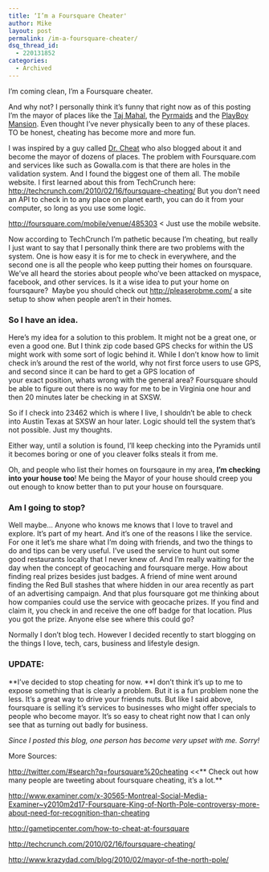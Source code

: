 ```yaml
---
title: ‘I’m a Foursquare Cheater'
author: Mike
layout: post
permalink: /im-a-foursquare-cheater/
dsq_thread_id:
  - 220131852
categories:
  - Archived
---
```

I’m coming clean, I’m a Foursquare cheater.

And why not? I personally think it&#8217;s funny that right now as of this posting I&#8217;m the mayor of places like the <a href="http://foursquare.com/venue/640387" rel="nofollow" target="_blank">Taj Mahal</a>, the <a href="http://foursquare.com/venue/485303" rel="nofollow" target="_blank">Pyrmaids</a> and the <a href="http://foursquare.com/venue/73484" target="_blank">PlayBoy Mansion</a>. Even thought I&#8217;ve never physically been to any of these places. TO be honest, cheating has become more and more fun.
<!--more-->
I was inspired by a guy called <a href="http://www.krazydad.com/blog/2010/02/mayor-of-the-north-pole/" rel="nofollow" target="_blank">Dr. Cheat</a> who also blogged about it and become the mayor of dozens of places. The problem with Foursquare.com and services like such as Gowalla.com is that there are holes in the validation system. And I found the biggest one of them all. The mobile website. I first learned about this from TechCrunch here: <a href="http://techcrunch.com/2010/02/16/foursquare-cheating/" rel="nofollow">http://techcrunch.com/2010/02/16/foursquare-cheating/</a> But you don&#8217;t need an API to check in to any place on planet earth, you can do it from your computer, so long as you use some logic.

<a href="http://foursquare.com/mobile/venue/485303" rel="nofollow">http://foursquare.com/mobile/venue/485303</a> < Just use the mobile website.

Now according to TechCrunch I&#8217;m pathetic because I&#8217;m cheating, but really I just want to say that I personally think there are two problems with the system. One is how easy it is for me to check in everywhere, and the second one is all the people who keep putting their homes on foursquare. We&#8217;ve all heard the stories about people who&#8217;ve been attacked on myspace, facebook, and other services. Is it a wise idea to put your home on foursqaure?  Maybe you should check out <a href="http://pleaserobme.com/" rel="nofollow">http://pleaserobme.com/</a> a site setup to show when people aren&#8217;t in their homes.  
<!--more-->

### So I have an idea.

Here&#8217;s my idea for a solution to this problem. It might not be a great one, or even a good one. But I think zip code based GPS checks for within the US might work with some sort of logic behind it. While I don&#8217;t know how to limit check in&#8217;s around the rest of the world, why not first force users to use GPS, and second since it can be hard to get a GPS location of your exact position, whats wrong with the general area? Foursquare should be able to figure out there is no way for me to be in Virginia one hour and then 20 minutes later be checking in at SXSW.

So if I check into 23462 which is where I live, I shouldn&#8217;t be able to check into Austin Texas at SXSW an hour later. Logic should tell the system that&#8217;s not possible. Just my thoughts.

Either way, until a solution is found, I&#8217;ll keep checking into the Pyramids until it becomes boring or one of you cleaver folks steals it from me.

Oh, and people who list their homes on foursqaure in my area, **I&#8217;m checking into your house too**! Me being the Mayor of your house should creep you out enough to know better than to put your house on foursquare.

### Am I going to stop?

Well maybe&#8230; Anyone who knows me knows that I love to travel and explore. It&#8217;s part of my heart. And it&#8217;s one of the reasons I like the service. For one it let&#8217;s me share what I&#8217;m doing with friends, and two the things to do and tips can be very useful. I&#8217;ve used the service to hunt out some good restaurants locally that I never knew of. And I&#8217;m really waiting for the day when the concept of geocaching and foursquare merge. How about finding real prizes besides just badges. A friend of mine went around finding the Red Bull stashes that where hidden in our area recently as part of an advertising campaign. And that plus foursquare got me thinking about how companies could use the service with geocache prizes. If you find and claim it, you check in and receive the one off badge for that location. Plus you got the prize. Anyone else see where this could go?

Normally I don&#8217;t blog tech. However I decided recently to start blogging on the things I love, tech, cars, business and lifestyle design.

### **UPDATE:**

**I&#8217;ve decided to stop cheating for now. **I don&#8217;t think it&#8217;s up to me to expose something that is clearly a problem. But it is a fun problem none the less. It&#8217;s a great way to drive your friends nuts. But like I said above, foursquare is selling it&#8217;s services to businesses who might offer specials to people who become mayor. It&#8217;s so easy to cheat right now that I can only see that as turning out badly for business.

*Since I posted this blog, one person has become very upset with me. Sorry!*

More Sources:

<a href="http://twitter.com/#search?q=foursquare%20cheating" rel="nofollow">http://twitter.com/#search?q=foursquare%20cheating</a> <<** Check out how many people are tweeting about foursquare cheating, it&#8217;s a lot.**

<a href="http://www.examiner.com/x-30565-Montreal-Social-Media-Examiner~y2010m2d17-Foursquare-King-of-North-Pole-controversy-more-about-need-for-recognition-than-cheating" rel="nofollow">http://www.examiner.com/x-30565-Montreal-Social-Media-Examiner~y2010m2d17-Foursquare-King-of-North-Pole-controversy-more-about-need-for-recognition-than-cheating</a>

<a href="http://gametipcenter.com/how-to-cheat-at-foursquare" rel="nofollow">http://gametipcenter.com/how-to-cheat-at-foursquare</a>

<a href="http://techcrunch.com/2010/02/16/foursquare-cheating/" rel="nofollow">http://techcrunch.com/2010/02/16/foursquare-cheating/</a>

<a href="http://www.krazydad.com/blog/2010/02/mayor-of-the-north-pole/" rel="nofollow">http://www.krazydad.com/blog/2010/02/mayor-of-the-north-pole/</a>